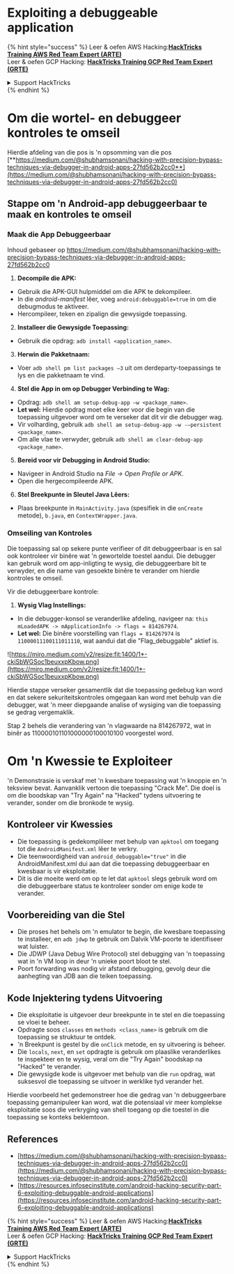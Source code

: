 # Exploiting a debuggeable application

{% hint style="success" %}
Leer & oefen AWS Hacking:<img src="/.gitbook/assets/arte.png" alt="" data-size="line">[**HackTricks Training AWS Red Team Expert (ARTE)**](https://training.hacktricks.xyz/courses/arte)<img src="/.gitbook/assets/arte.png" alt="" data-size="line">\
Leer & oefen GCP Hacking: <img src="/.gitbook/assets/grte.png" alt="" data-size="line">[**HackTricks Training GCP Red Team Expert (GRTE)**<img src="/.gitbook/assets/grte.png" alt="" data-size="line">](https://training.hacktricks.xyz/courses/grte)

<details>

<summary>Support HackTricks</summary>

* Kyk na die [**subskripsie planne**](https://github.com/sponsors/carlospolop)!
* **Sluit aan by die** 💬 [**Discord groep**](https://discord.gg/hRep4RUj7f) of die [**telegram groep**](https://t.me/peass) of **volg** ons op **Twitter** 🐦 [**@hacktricks\_live**](https://twitter.com/hacktricks\_live)**.**
* **Deel hacking truuks deur PRs in te dien na die** [**HackTricks**](https://github.com/carlospolop/hacktricks) en [**HackTricks Cloud**](https://github.com/carlospolop/hacktricks-cloud) github repos.

</details>
{% endhint %}

# **Om die wortel- en debuggeer kontroles te omseil**

Hierdie afdeling van die pos is 'n opsomming van die pos [**https://medium.com/@shubhamsonani/hacking-with-precision-bypass-techniques-via-debugger-in-android-apps-27fd562b2cc0**](https://medium.com/@shubhamsonani/hacking-with-precision-bypass-techniques-via-debugger-in-android-apps-27fd562b2cc0)

## Stappe om 'n Android-app debuggeerbaar te maak en kontroles te omseil

### **Maak die App Debuggeerbaar**

Inhoud gebaseer op https://medium.com/@shubhamsonani/hacking-with-precision-bypass-techniques-via-debugger-in-android-apps-27fd562b2cc0

1. **Decompile die APK:**
- Gebruik die APK-GUI hulpmiddel om die APK te dekompileer.
- In die _android-manifest_ lêer, voeg `android:debuggable=true` in om die debugmodus te aktiveer.
- Hercompileer, teken en zipalign die gewysigde toepassing.

2. **Installeer die Gewysigde Toepassing:**
- Gebruik die opdrag: `adb install <application_name>`.

3. **Herwin die Pakketnaam:**
- Voer `adb shell pm list packages –3` uit om derdeparty-toepassings te lys en die pakketnaam te vind.

4. **Stel die App in om op Debugger Verbinding te Wag:**
- Opdrag: `adb shell am setup-debug-app –w <package_name>`.
- **Let wel:** Hierdie opdrag moet elke keer voor die begin van die toepassing uitgevoer word om te verseker dat dit vir die debugger wag.
- Vir volharding, gebruik `adb shell am setup-debug-app –w -–persistent <package_name>`.
- Om alle vlae te verwyder, gebruik `adb shell am clear-debug-app <package_name>`.

5. **Bereid voor vir Debugging in Android Studio:**
- Navigeer in Android Studio na _File -> Open Profile or APK_.
- Open die hergecompileerde APK.

6. **Stel Breekpunte in Sleutel Java Lêers:**
- Plaas breekpunte in `MainActivity.java` (spesifiek in die `onCreate` metode), `b.java`, en `ContextWrapper.java`.

### **Omseiling van Kontroles**

Die toepassing sal op sekere punte verifieer of dit debuggeerbaar is en sal ook kontroleer vir binêre wat 'n gewortelde toestel aandui. Die debugger kan gebruik word om app-inligting te wysig, die debuggeerbare bit te verwyder, en die name van gesoekte binêre te verander om hierdie kontroles te omseil.

Vir die debuggeerbare kontrole:

1. **Wysig Vlag Instellings:**
- In die debugger-konsol se veranderlike afdeling, navigeer na: `this mLoadedAPK -> mApplicationInfo -> flags = 814267974`.
- **Let wel:** Die binêre voorstelling van `flags = 814267974` is `11000011100111011110`, wat aandui dat die "Flag_debuggable" aktief is.

![https://miro.medium.com/v2/resize:fit:1400/1*-ckiSbWGSoc1beuxxpKbow.png](https://miro.medium.com/v2/resize:fit:1400/1*-ckiSbWGSoc1beuxxpKbow.png)

Hierdie stappe verseker gesamentlik dat die toepassing gedebug kan word en dat sekere sekuriteitskontroles omgegaan kan word met behulp van die debugger, wat 'n meer diepgaande analise of wysiging van die toepassing se gedrag vergemaklik.

Stap 2 behels die verandering van 'n vlagwaarde na 814267972, wat in binêr as 110000101101000000100010100 voorgestel word.

# **Om 'n Kwessie te Exploiteer**

'n Demonstrasie is verskaf met 'n kwesbare toepassing wat 'n knoppie en 'n teksview bevat. Aanvanklik vertoon die toepassing "Crack Me". Die doel is om die boodskap van "Try Again" na "Hacked" tydens uitvoering te verander, sonder om die bronkode te wysig.

## **Kontroleer vir Kwessies**
- Die toepassing is gedekomplileer met behulp van `apktool` om toegang tot die `AndroidManifest.xml` lêer te verkry.
- Die teenwoordigheid van `android_debuggable="true"` in die AndroidManifest.xml dui aan dat die toepassing debuggeerbaar en kwesbaar is vir eksploitatie.
- Dit is die moeite werd om op te let dat `apktool` slegs gebruik word om die debuggeerbare status te kontroleer sonder om enige kode te verander.

## **Voorbereiding van die Stel**
- Die proses het behels om 'n emulator te begin, die kwesbare toepassing te installeer, en `adb jdwp` te gebruik om Dalvik VM-poorte te identifiseer wat luister.
- Die JDWP (Java Debug Wire Protocol) stel debugging van 'n toepassing wat in 'n VM loop in deur 'n unieke poort bloot te stel.
- Poort forwarding was nodig vir afstand debugging, gevolg deur die aanhegting van JDB aan die teiken toepassing.

## **Kode Injektering tydens Uitvoering**
- Die eksploitatie is uitgevoer deur breekpunte in te stel en die toepassing se vloei te beheer.
- Opdragte soos `classes` en `methods <class_name>` is gebruik om die toepassing se struktuur te ontdek.
- 'n Breekpunt is gestel by die `onClick` metode, en sy uitvoering is beheer.
- Die `locals`, `next`, en `set` opdragte is gebruik om plaaslike veranderlikes te inspekteer en te wysig, veral om die "Try Again" boodskap na "Hacked" te verander.
- Die gewysigde kode is uitgevoer met behulp van die `run` opdrag, wat suksesvol die toepassing se uitvoer in werklike tyd verander het.

Hierdie voorbeeld het gedemonstreer hoe die gedrag van 'n debuggeerbare toepassing gemanipuleer kan word, wat die potensiaal vir meer komplekse eksploitatie soos die verkryging van shell toegang op die toestel in die toepassing se konteks beklemtoon.

## References
* [https://medium.com/@shubhamsonani/hacking-with-precision-bypass-techniques-via-debugger-in-android-apps-27fd562b2cc0](https://medium.com/@shubhamsonani/hacking-with-precision-bypass-techniques-via-debugger-in-android-apps-27fd562b2cc0)
* [https://resources.infosecinstitute.com/android-hacking-security-part-6-exploiting-debuggable-android-applications](https://resources.infosecinstitute.com/android-hacking-security-part-6-exploiting-debuggable-android-applications)

{% hint style="success" %}
Leer & oefen AWS Hacking:<img src="/.gitbook/assets/arte.png" alt="" data-size="line">[**HackTricks Training AWS Red Team Expert (ARTE)**](https://training.hacktricks.xyz/courses/arte)<img src="/.gitbook/assets/arte.png" alt="" data-size="line">\
Leer & oefen GCP Hacking: <img src="/.gitbook/assets/grte.png" alt="" data-size="line">[**HackTricks Training GCP Red Team Expert (GRTE)**<img src="/.gitbook/assets/grte.png" alt="" data-size="line">](https://training.hacktricks.xyz/courses/grte)

<details>

<summary>Support HackTricks</summary>

* Kyk na die [**subskripsie planne**](https://github.com/sponsors/carlospolop)!
* **Sluit aan by die** 💬 [**Discord groep**](https://discord.gg/hRep4RUj7f) of die [**telegram groep**](https://t.me/peass) of **volg** ons op **Twitter** 🐦 [**@hacktricks\_live**](https://twitter.com/hacktricks\_live)**.**
* **Deel hacking truuks deur PRs in te dien na die** [**HackTricks**](https://github.com/carlospolop/hacktricks) en [**HackTricks Cloud**](https://github.com/carlospolop/hacktricks-cloud) github repos.

</details>
{% endhint %}
